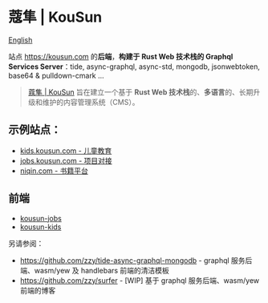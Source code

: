 # 蔻隼 | KouSun

[English](./README.md)

 站点 https://kousun.com 的**后端**，**构建于 Rust Web 技术栈的 Graphql Services Server**：tide, async-graphql, async-std, mongodb, jsonwebtoken, base64 & pulldown-cmark ...

> [蔻隼 | KouSun](https://kousun.com) 旨在建立一个基于 **Rust Web 技术栈**的、**多语言**的、长期升级和维护的内容管理系统（CMS）。

## 示例站点：

- [kids.kousun.com - 儿童教育](https://kids.kousun.com)
- [jobs.kousun.com - 项目对接](https://jobs.kousun.com)
- [niqin.com - 书籍平台](https://niqin.com)

## 前端

- [kousun-jobs](https://github.com/rusthub-org/jobs.kousun.com)
- [kousun-kids](https://github.com/rusthub-org/kids.kousun.com)

另请参阅：

- https://github.com/zzy/tide-async-graphql-mongodb - graphql 服务后端、wasm/yew 及 handlebars 前端的清洁模板 
- https://github.com/zzy/surfer - [WIP] 基于 graphql 服务后端、wasm/yew 前端的博客
